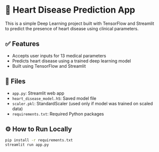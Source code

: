 # 💓 Heart Disease Prediction App

This is a simple Deep Learning project built with TensorFlow and Streamlit to predict the presence of heart disease using clinical parameters.

## ✅ Features

- Accepts user inputs for 13 medical parameters
- Predicts heart disease using a trained deep learning model
- Built using TensorFlow and Streamlit

## 📁 Files

- `app.py`: Streamlit web app
- `heart_disease_model.h5`: Saved model file
- `scaler.pkl`: StandardScaler (used only if model was trained on scaled data)
- `requirements.txt`: Required Python packages

## ⚙️ How to Run Locally

```bash
pip install -r requirements.txt
streamlit run app.py

